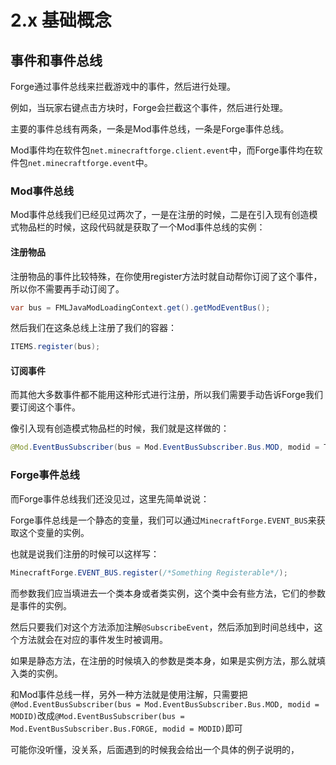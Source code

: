 # 2.x 基础概念
## 事件和事件总线
Forge通过事件总线来拦截游戏中的事件，然后进行处理。

例如，当玩家右键点击方块时，Forge会拦截这个事件，然后进行处理。

主要的事件总线有两条，一条是Mod事件总线，一条是Forge事件总线。

Mod事件均在软件包`net.minecraftforge.client.event`中，而Forge事件均在软件包`net.minecraftforge.event`中。

### Mod事件总线
Mod事件总线我们已经见过两次了，一是在注册的时候，二是在引入现有创造模式物品栏的时候，这段代码就是获取了一个Mod事件总线的实例：

#### 注册物品
注册物品的事件比较特殊，在你使用register方法时就自动帮你订阅了这个事件，所以你不需要再手动订阅了。

```java
var bus = FMLJavaModLoadingContext.get().getModEventBus();
```

然后我们在这条总线上注册了我们的容器：

```java
ITEMS.register(bus);
```

#### 订阅事件
而其他大多数事件都不能用这种形式进行注册，所以我们需要手动告诉Forge我们要订阅这个事件。

像引入现有创造模式物品栏的时候，我们就是这样做的：
```java
@Mod.EventBusSubscriber(bus = Mod.EventBusSubscriber.Bus.MOD, modid = Thirst.MOD_ID)

```

### Forge事件总线
而Forge事件总线我们还没见过，这里先简单说说：

Forge事件总线是一个静态的变量，我们可以通过`MinecraftForge.EVENT_BUS`来获取这个变量的实例。

也就是说我们注册的时候可以这样写：
```java
MinecraftForge.EVENT_BUS.register(/*Something Registerable*/);
```

而参数我们应当填进去一个类本身或者类实例，这个类中会有些方法，它们的参数是事件的实例。

然后只要我们对这个方法添加注解`@SubscribeEvent`，然后添加到时间总线中，这个方法就会在对应的事件发生时被调用。

如果是静态方法，在注册的时候填入的参数是类本身，如果是实例方法，那么就填入类的实例。

和Mod事件总线一样，另外一种方法就是使用注解，只需要把`@Mod.EventBusSubscriber(bus = Mod.EventBusSubscriber.Bus.MOD, modid = MODID)`改成`@Mod.EventBusSubscriber(bus = Mod.EventBusSubscriber.Bus.FORGE, modid = MODID)`即可

可能你没听懂，没关系，后面遇到的时候我会给出一个具体的例子说明的，
